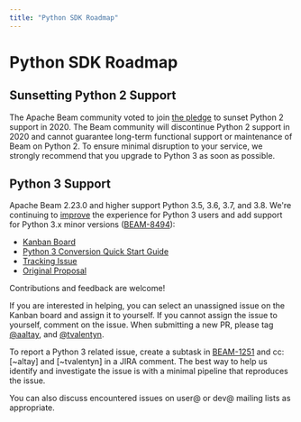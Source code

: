 ```yaml
---
title: "Python SDK Roadmap"
---
```

<!--
Licensed under the Apache License, Version 2.0 (the "License");
you may not use this file except in compliance with the License.
You may obtain a copy of the License at

http://www.apache.org/licenses/LICENSE-2.0

Unless required by applicable law or agreed to in writing, software
distributed under the License is distributed on an "AS IS" BASIS,
WITHOUT WARRANTIES OR CONDITIONS OF ANY KIND, either express or implied.
See the License for the specific language governing permissions and
limitations under the License.
-->

# Python SDK Roadmap

## Sunsetting Python 2 Support

The Apache Beam community voted to join [the pledge](https://python3statement.org/) to sunset Python 2 support in 2020. The Beam community will discontinue Python 2 support in 2020 and cannot guarantee long-term functional support or maintenance of Beam on Python 2. To ensure minimal disruption to your service, we strongly recommend that you upgrade to Python 3 as soon as possible.

## Python 3 Support

Apache Beam 2.23.0 and higher support Python 3.5, 3.6, 3.7, and 3.8. We're continuing to [improve](https://issues.apache.org/jira/browse/BEAM-1251?focusedCommentId=16890504&page=com.atlassian.jira.plugin.system.issuetabpanels%3Acomment-tabpanel#comment-1689050) the experience for Python 3 users and add support for Python 3.x minor versions ([BEAM-8494](https://issues.apache.org/jira/browse/BEAM-8494)):


 - [Kanban Board](https://issues.apache.org/jira/secure/RapidBoard.jspa?rapidView=245&view=detail)
 - [Python 3 Conversion Quick Start Guide](https://docs.google.com/document/d/1s1BJVCY65LB_SYK1SU1u7NbZiFANoq-nEYaEvzRbYlA)
 - [Tracking Issue](https://issues.apache.org/jira/browse/BEAM-1251)
 - [Original Proposal](https://docs.google.com/document/d/1xDG0MWVlDKDPu_IW9gtMvxi2S9I0GB0VDTkPhjXT0nE)

Contributions and feedback are welcome!

If you are interested in helping, you can select an unassigned issue on the Kanban board and assign it to yourself. If you cannot assign the issue to yourself, comment on the issue. When submitting a new PR, please tag [@aaltay](https://github.com/aaltay), and [@tvalentyn](https://github.com/tvalentyn).

To report a Python 3 related issue, create a subtask in [BEAM-1251](https://issues.apache.org/jira/browse/BEAM-1251) and cc: [~altay] and [~tvalentyn] in a JIRA comment. The best way to help us identify and investigate the issue is with a minimal pipeline that reproduces the issue.

You can also discuss encountered issues on user@ or dev@ mailing lists as appropriate.
